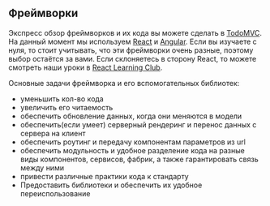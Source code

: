 ## Фреймворки
Экспресс обзор фреймворков и их кода вы можете сделать в [TodoMVC](http://todomvc.com/). На данный момент мы используем [React](https://facebook.github.io/react/) и [Angular](https://angularjs.org/). Если вы изучаете с нуля, то стоит учитывать, что эти фреймворки очень разные, поэтому выбор остаётся за вами. Если склоняетесь в сторону React, то можете смотреть наши уроки в [React Learning Club](https://www.youtube.com/playlist?list=PLaEXvLxQXu_0cCfWRm9x61Jf8wG8C1-Ho).

Основные задачи фреймворка и его вспомогательных библиотек: 
- уменьшить кол-во кода
- увеличить его читаемость
- обеспечить обновление данных, когда они меняются в модели
- обеспечить(если умеет) серверный рендеринг и перенос данных с сервера на клиент
- обеспечить роутинг и передачу компонентам параметров из url
- обеспечить модульность и удобное разделение кода на разные виды компонентов, сервисов, фабрик, а также гарантировать связь между ними
- привести различные практики кода к стандарту
- Предоставить библиотеки и обеспечить их удобное переиспользование
